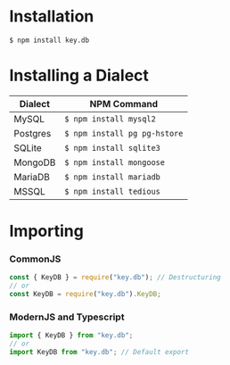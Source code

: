 # Installation

```console
$ npm install key.db
```

# Installing a Dialect

Dialect | NPM Command
--- | ---
MySQL | `$ npm install mysql2`
Postgres |`$ npm install pg pg-hstore`
SQLite |`$ npm install sqlite3`
MongoDB |`$ npm install mongoose`
MariaDB |`$ npm install mariadb`
MSSQL |`$ npm install tedious`

# Importing

### CommonJS

```js
const { KeyDB } = require("key.db"); // Destructuring
// or
const KeyDB = require("key.db").KeyDB;
```

### ModernJS and Typescript

```js
import { KeyDB } from "key.db";
// or
import KeyDB from "key.db"; // Default export
```